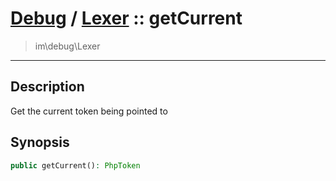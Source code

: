 # [Debug](debug.md) / [Lexer](debug-Lexer.md) :: getCurrent
 > im\debug\Lexer
____

## Description
Get the current token being pointed to

## Synopsis
```php
public getCurrent(): PhpToken
```
